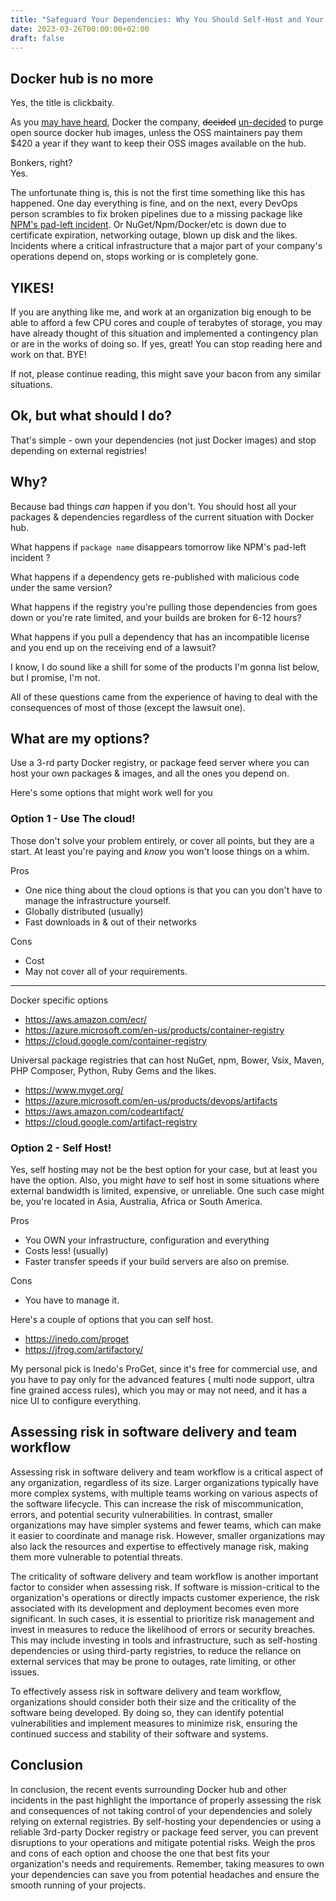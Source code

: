 ```yaml
---
title: "Safeguard Your Dependencies: Why You Should Self-Host and Your Options"
date: 2023-03-26T00:00:00+02:00
draft: false
---
```


## Docker hub is no more

Yes, the title is clickbaity.

As you [may have heard](https://blog.alexellis.io/docker-is-deleting-open-source-images/), Docker the company, ~~decided~~ [un-decided](https://www.docker.com/blog/no-longer-sunsetting-the-free-team-plan/) to purge open source docker hub images, unless the OSS maintainers pay them $420 a year if they want to keep their OSS images available on the hub.

Bonkers, right?  
Yes.

The unfortunate thing is, this is not the first time something like this has happened. One day everything is fine, and on the next, every DevOps person scrambles to fix broken pipelines due to a missing package like [NPM's pad-left incident](https://qz.com/646467/how-one-programmer-broke-the-internet-by-deleting-a-tiny-piece-of-code). Or NuGet/Npm/Docker/etc is down due to certificate expiration, networking outage, blown up disk and the likes. Incidents where a critical infrastructure that a major part of your company's operations depend on, stops working or is completely gone.


## YIKES!

If you are anything like me, and work at an organization big enough to be able to afford a few CPU cores and couple of terabytes of storage, you may have already thought of this situation and implemented a contingency plan or are in the works of doing so. If yes, great! You can stop reading here and work on that. BYE!

If not, please continue reading, this might save your bacon from any similar situations.

## Ok, but what should I do?

That's simple - own your dependencies (not just Docker images) and stop depending on external registries!

## Why?

Because bad things _can_ happen if you don't. You should host all your packages & dependencies regardless of the current situation with Docker hub.

What happens if `package name` disappears tomorrow like NPM's pad-left incident ?

What happens if a dependency gets re-published with malicious code under the same version?

What happens if the registry you're pulling those dependencies from goes down or you're rate limited, and your builds are broken for 6-12 hours?

What happens if you pull a dependency that has an incompatible license and you end up on the receiving end of a lawsuit?

I know, I do sound like a shill for some of the products I'm gonna list below, but I promise, I'm not.

All of these questions came from the experience of having to deal with the consequences of most of those (except the lawsuit one).

## What are my options?

Use a 3-rd party Docker registry, or package feed server where you can host your own packages & images, and all the ones you depend on.

Here's some options that might work well for you

### Option 1 - Use The cloud!

Those don't solve your problem entirely, or cover all points, but they are a start. At least you're paying and _know_ you won't loose things on a whim.

Pros

* One nice thing about the cloud options is that you can you don't have to manage the infrastructure yourself.
* Globally distributed (usually)
* Fast downloads in & out of their networks

Cons

* Cost
* May not cover all of your requirements.

---
Docker specific options

* <https://aws.amazon.com/ecr/>
* <https://azure.microsoft.com/en-us/products/container-registry>
* <https://cloud.google.com/container-registry>

Universal package registries that can host NuGet, npm, Bower, Vsix, Maven, PHP Composer, Python, Ruby Gems and the likes.

* <https://www.myget.org/>
* <https://azure.microsoft.com/en-us/products/devops/artifacts>
* <https://aws.amazon.com/codeartifact/>
* <https://cloud.google.com/artifact-registry>


### Option 2 - Self Host!

Yes, self hosting may not be the best option for your case, but at least you have the option. Also, you might _have_ to self host in some situations where external bandwidth is limited, expensive, or unreliable. One such case might be, you're located in Asia, Australia, Africa or South America.

Pros

* You OWN your infrastructure, configuration and everything
* Costs less! (usually)
* Faster transfer speeds if your build servers are also on premise.

Cons

* You have to manage it.

Here's a couple of options that you can self host.

* <https://inedo.com/proget>
* <https://jfrog.com/artifactory/>

My personal pick is Inedo's ProGet, since it's free for commercial use, and you have to pay only for the advanced features ( multi node support, ultra fine grained access rules), which you may or may not need, and it has a nice UI to configure everything.

## Assessing risk in software delivery and team workflow

Assessing risk in software delivery and team workflow is a critical aspect of any organization, regardless of its size. Larger organizations typically have more complex systems, with multiple teams working on various aspects of the software lifecycle. This can increase the risk of miscommunication, errors, and potential security vulnerabilities. In contrast, smaller organizations may have simpler systems and fewer teams, which can make it easier to coordinate and manage risk. However, smaller organizations may also lack the resources and expertise to effectively manage risk, making them more vulnerable to potential threats.

The criticality of software delivery and team workflow is another important factor to consider when assessing risk. If software is mission-critical to the organization's operations or directly impacts customer experience, the risk associated with its development and deployment becomes even more significant. In such cases, it is essential to prioritize risk management and invest in measures to reduce the likelihood of errors or security breaches. This may include investing in tools and infrastructure, such as self-hosting dependencies or using third-party registries, to reduce the reliance on external services that may be prone to outages, rate limiting, or other issues.

To effectively assess risk in software delivery and team workflow, organizations should consider both their size and the criticality of the software being developed. By doing so, they can identify potential vulnerabilities and implement measures to minimize risk, ensuring the continued success and stability of their software and systems.


## Conclusion

In conclusion, the recent events surrounding Docker hub and other incidents in the past highlight the importance of properly assessing the risk and consequences of not taking control of your dependencies and solely relying on external registries. By self-hosting your dependencies or using a reliable 3rd-party Docker registry or package feed server, you can prevent disruptions to your operations and mitigate potential risks. Weigh the pros and cons of each option and choose the one that best fits your organization's needs and requirements. Remember, taking measures to own your dependencies can save you from potential headaches and ensure the smooth running of your projects.
